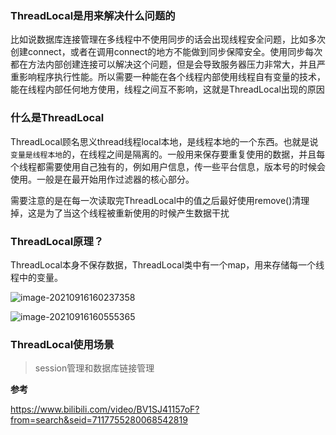 ### ThreadLocal是用来解决什么问题的

比如说数据库连接管理在多线程中不使用同步的话会出现线程安全问题，比如多次创建connect，或者在调用connect的地方不能做到同步保障安全。使用同步每次都在方法内部创建连接可以解决这个问题，但是会导致服务器压力非常大，并且严重影响程序执行性能。所以需要一种能在各个线程内部使用线程自有变量的技术，能在线程内部任何地方使用，线程之间互不影响，这就是ThreadLocal出现的原因

### 什么是ThreadLocal

ThreadLocal顾名思义thread线程local本地，是线程本地的一个东西。也就是说`变量是线程本地`的，在线程之间是隔离的。一般用来保存要重复使用的数据，并且每个线程都需要使用自己独有的，例如用户信息，传一些平台信息，版本号的时候会使用。一般是在最开始用作过滤器的核心部分。

需要注意的是在每一次读取完ThreadLocal中的值之后最好使用remove()清理掉，这是为了当这个线程被重新使用的时候产生数据干扰

### ThreadLocal原理？

ThreadLocal本身不保存数据，ThreadLocal类中有一个map，用来存储每一个线程中的变量。

![image-20210916160237358](https://gitee.com/huawesome/my-picture/raw/master/img/202109161602414.png)



![image-20210916160555365](https://gitee.com/huawesome/my-picture/raw/master/img/202109161605418.png)



### ThreadLocal使用场景

> session管理和数据库链接管理

**参考**

https://www.bilibili.com/video/BV1SJ41157oF?from=search&seid=7117755280068542819